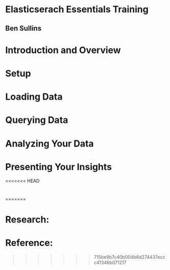 #
##
# Elasticserach Essentials Training
## Ben Sullins

#
# Introduction and Overview

#
# Setup

#
# Loading Data

#
# Querying Data

#
# Analyzing Your Data

#
# Presenting Your Insights

<<<<<<< HEAD
#

# 
=======
# Research:

# Reference:
>>>>>>> 715be9b7c40b004b6d274437eccc41346b071217
